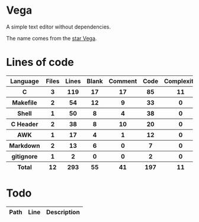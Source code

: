 # Vega

A simple text editor without dependencies.

The name comes from the [star Vega](https://en.wikipedia.org/wiki/Vega).

# Lines of code

<table id="scc-table">
	<thead><tr>
		<th>Language</th>
		<th>Files</th>
		<th>Lines</th>
		<th>Blank</th>
		<th>Comment</th>
		<th>Code</th>
		<th>Complexity</th>
		<th>Bytes</th>
	</tr></thead>
	<tbody><tr>
		<th>C</th>
		<th>3</th>
		<th>119</th>
		<th>17</th>
		<th>17</th>
		<th>85</th>
		<th>11</th>
		<th>2679</th>
	</tr><tr>
		<th>Makefile</th>
		<th>2</th>
		<th>54</th>
		<th>12</th>
		<th>9</th>
		<th>33</th>
		<th>0</th>
		<th>991</th>
	</tr><tr>
		<th>Shell</th>
		<th>1</th>
		<th>50</th>
		<th>8</th>
		<th>4</th>
		<th>38</th>
		<th>0</th>
		<th>947</th>
	</tr><tr>
		<th>C Header</th>
		<th>2</th>
		<th>38</th>
		<th>8</th>
		<th>10</th>
		<th>20</th>
		<th>0</th>
		<th>728</th>
	</tr><tr>
		<th>AWK</th>
		<th>1</th>
		<th>17</th>
		<th>4</th>
		<th>1</th>
		<th>12</th>
		<th>0</th>
		<th>218</th>
	</tr><tr>
		<th>Markdown</th>
		<th>2</th>
		<th>13</th>
		<th>6</th>
		<th>0</th>
		<th>7</th>
		<th>0</th>
		<th>268</th>
	</tr><tr>
		<th>gitignore</th>
		<th>1</th>
		<th>2</th>
		<th>0</th>
		<th>0</th>
		<th>2</th>
		<th>0</th>
		<th>13</th>
	</tr></tbody>
	<tfoot><tr>
		<th>Total</th>
		<th>12</th>
		<th>293</th>
		<th>55</th>
		<th>41</th>
		<th>197</th>
		<th>11</th>
    	<th>5844</th>
	</tr></tfoot>
	</table>

# Todo
|Path|Line|Description|
|-|-|-|
